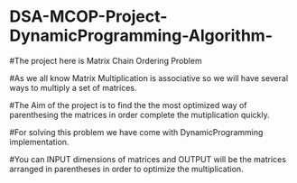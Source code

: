 # DSA-MCOP-Project-DynamicProgramming-Algorithm-

#The project here is Matrix Chain Ordering Problem

#As we all know Matrix Multiplication is associative so we will have     several ways to multiply a set of matrices.

#The Aim of the project is to find the the most optimized way of parenthesing the matrices in order complete the mutiplication quickly.

#For solving this problem we have come with DynamicProgramming implementation.

#You can INPUT dimensions of matrices and OUTPUT will be the matrices arranged in parentheses in order to optimize the multiplication. 